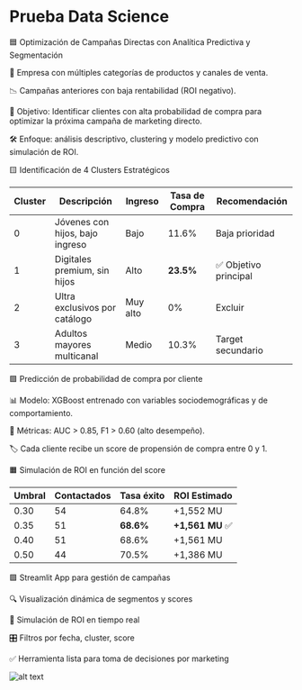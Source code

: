 # Prueba Data Science

🟦 Optimización de Campañas Directas con Analítica Predictiva y Segmentación

🧩 Empresa con múltiples categorías de productos y canales de venta.

📉 Campañas anteriores con baja rentabilidad (ROI negativo).

🎯 Objetivo: Identificar clientes con alta probabilidad de compra para optimizar la próxima campaña de marketing directo.

🛠️ Enfoque: análisis descriptivo, clustering y modelo predictivo con simulación de ROI.


🟨 Identificación de 4 Clusters Estratégicos

| Cluster | Descripción                     | Ingreso  | Tasa de Compra | Recomendación        |
| ------- | ------------------------------- | -------- | -------------- | -------------------- |
| 0       | Jóvenes con hijos, bajo ingreso | Bajo     | 11.6%          | Baja prioridad       |
| 1       | Digitales premium, sin hijos    | Alto     | **23.5%**      | ✅ Objetivo principal |
| 2       | Ultra exclusivos por catálogo   | Muy alto | 0%             | Excluir              |
| 3       | Adultos mayores multicanal      | Medio    | 10.3%          | Target secundario    |


🟩 Predicción de probabilidad de compra por cliente

📊 Modelo: XGBoost entrenado con variables sociodemográficas y de comportamiento.

🧠 Métricas: AUC > 0.85, F1 > 0.60 (alto desempeño).

🏷️ Cada cliente recibe un score de propensión de compra entre 0 y 1.


🟧 Simulación de ROI en función del score

| Umbral | Contactados | Tasa éxito | ROI Estimado    |
| ------ | ----------- | ---------- | --------------- |
| 0.30   | 54          | 64.8%      | +1,552 MU       |
| 0.35   | 51          | **68.6%**  | **+1,561 MU** ✅ |
| 0.40   | 51          | 68.6%      | +1,561 MU       |
| 0.50   | 44          | 70.5%      | +1,386 MU       |


🟪 Streamlit App para gestión de campañas

🔍 Visualización dinámica de segmentos y scores

🧮 Simulación de ROI en tiempo real

🎛️ Filtros por fecha, cluster, score

✅ Herramienta lista para toma de decisiones por marketing

![alt text](data/2025-05-10-08-19-18.gif)